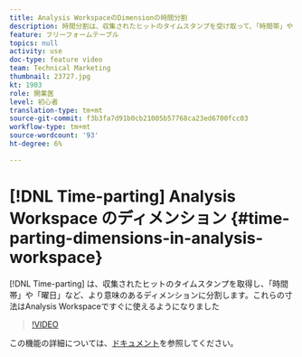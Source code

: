 ```yaml
---
title: Analysis WorkspaceのDimensionの時間分割
description: 時間分割は、収集されたヒットのタイムスタンプを受け取って、「時間帯」や「曜日」など、より意味のあるディメンションに分割します。 これらの寸法はAnalysis Workspaceですぐに使えるようになりました
feature: フリーフォームテーブル
topics: null
activity: use
doc-type: feature video
team: Technical Marketing
thumbnail: 23727.jpg
kt: 1903
role: 開業医
level: 初心者
translation-type: tm+mt
source-git-commit: f3b3fa7d91b0cb21005b57768ca23ed6700fcc03
workflow-type: tm+mt
source-wordcount: '93'
ht-degree: 6%

---
```



# [!DNL Time-parting] Analysis Workspace のディメンション {#time-parting-dimensions-in-analysis-workspace}

[!DNL Time-parting] は、収集されたヒットのタイムスタンプを取得し、「時間帯」や「曜日」など、より意味のあるディメンションに分割します。これらの寸法はAnalysis Workspaceですぐに使えるようになりました

>[!VIDEO](https://video.tv.adobe.com/v/23727/?quality=12)

この機能の詳細については、[ドキュメント](https://marketing.adobe.com/resources/help/en_US/analytics/analysis-workspace/time-parting-dimensions.html)を参照してください。
